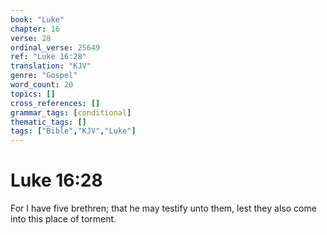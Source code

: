 ```yaml
---
book: "Luke"
chapter: 16
verse: 28
ordinal_verse: 25649
ref: "Luke 16:28"
translation: "KJV"
genre: "Gospel"
word_count: 20
topics: []
cross_references: []
grammar_tags: [conditional]
thematic_tags: []
tags: ["Bible","KJV","Luke"]
---
```


# Luke 16:28

For I have five brethren; that he may testify unto them, lest they also come into this place of torment.
